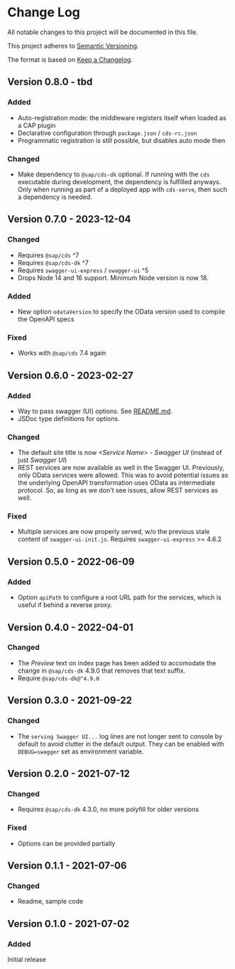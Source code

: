 # Change Log

All notable changes to this project will be documented in this file.

This project adheres to [Semantic Versioning](http://semver.org/).

The format is based on [Keep a Changelog](http://keepachangelog.com/).

## Version 0.8.0 - tbd

### Added

- Auto-registration mode: the middleware registers itself when loaded as a CAP plugin
- Declarative configuration through `package.json` / `cds-rc.json`
- Programmatic registration is still possible, but disables auto mode then

### Changed

- Make dependency to `@sap/cds-dk` optional.  If running with the `cds` executable during development, the dependency is fulfilled anyways. Only when running as part of a deployed app with `cds-serve`, then such a dependency is needed.

## Version 0.7.0 - 2023-12-04

### Changed

- Requires `@sap/cds` ^7
- Requires `@sap/cds-dk` ^7
- Requires `swagger-ui-express` / `swagger-ui` ^5
- Drops Node 14 and 16 support. Minimum Node version is now 18.

### Added

- New option `odataVersion` to specify the OData version used to compile the OpenAPI specs

### Fixed

- Works with `@sap/cds` 7.4 again

## Version 0.6.0 - 2023-02-27

### Added

- Way to pass swagger (UI) options. See [README.md](README.md).
- JSDoc type definitions for options.

### Changed

- The default site title is now _\<Service Name\> - Swagger UI_ (instead of just _Swagger UI_)
- REST services are now available as well in the Swagger UI.  Previously, only OData services were allowed.  This was to avoid potential issues as the underlying OpenAPI transformation uses OData as intermediate protocol.  So, as long as we don't see issues, allow REST services as well.

### Fixed

- Multiple services are now properly served, w/o the previous stale content of `swagger-ui-init.js`.  Requires `swagger-ui-express` >= 4.6.2

## Version 0.5.0 - 2022-06-09

### Added

- Option `apiPath` to configure a root URL path for the services, which is useful if behind a reverse proxy.

## Version 0.4.0 - 2022-04-01

### Changed

- The _Preview_ text on index page has been added to accomodate the change in `@sap/cds-dk` 4.9.0 that removes that text suffix.
- Require `@sap/cds-dk@^4.9.0`

## Version 0.3.0 - 2021-09-22

### Changed

- The `serving Swagger UI...` log lines are not longer sent to console by default to avoid clutter in the default output.  They can be enabled with `DEBUG=swagger` set as environment variable.

## Version 0.2.0 - 2021-07-12

### Changed

- Requires `@sap/cds-dk` 4.3.0, no more polyfill for older versions

### Fixed

- Options can be provided partially

## Version 0.1.1 - 2021-07-06

### Changed

- Readme, sample code


## Version 0.1.0 - 2021-07-02

### Added

Initial release
